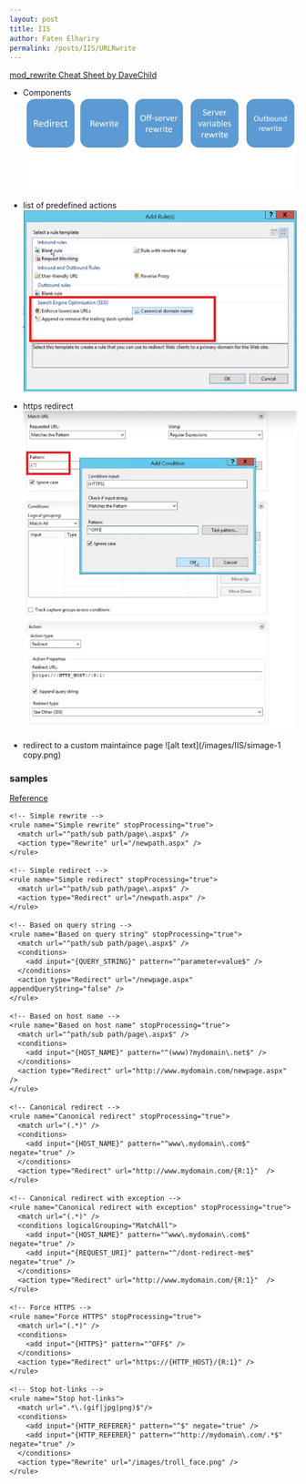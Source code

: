 ```yaml
---
layout: post
title: IIS
author: Faten Elhariry
permalink: /posts/IIS/URLRwrite  
---
```

[mod_rewrite Cheat Sheet by DaveChild](https://cheatography.com/davechild/cheat-sheets/mod-rewrite/)

- Components 
![alt text](/images/IIS/url_rewite_components.jpg)


- list of predefined actions  
![defined rules](/images/IIS/image.png)

- https  redirect  
![redirect](/images/IIS/https_redirect.jpg)

- redirect to a custom maintaince page 
![alt text](/images/IIS/simage-1 copy.png)



### samples 
[Reference](https://gist.github.com/greggnakamura/d96bd052097fd9d75593)

<rewrite>
  <!-- Have a bunch of redirects?  Put them in a separate file -->
  <rules configSource="Rewrites.config" />

  <rules>
  
    <!-- Simple rewrite -->
    <rule name="Simple rewrite" stopProcessing="true">
      <match url="^path/sub path/page\.aspx$" />
      <action type="Rewrite" url="/newpath.aspx" />
    </rule>
    
    <!-- Simple redirect -->
    <rule name="Simple redirect" stopProcessing="true">
      <match url="^path/sub path/page\.aspx$" />
      <action type="Redirect" url="/newpath.aspx" />
    </rule>
    
    <!-- Based on query string -->
    <rule name="Based on query string" stopProcessing="true">
      <match url="^path/sub path/page\.aspx$" />
      <conditions>
        <add input="{QUERY_STRING}" pattern="^parameter=value$" />
      </conditions>
      <action type="Redirect" url="/newpage.aspx" appendQueryString="false" />
    </rule>
    
    <!-- Based on host name -->
    <rule name="Based on host name" stopProcessing="true">
      <match url="^path/sub path/page\.aspx$" />
      <conditions>
        <add input="{HOST_NAME}" pattern="^(www)?mydomain\.net$" />
      </conditions>
      <action type="Redirect" url="http://www.mydomain.com/newpage.aspx"  />
    </rule>
    
    <!-- Canonical redirect -->
    <rule name="Canonical redirect" stopProcessing="true">
      <match url="(.*)" />  
      <conditions>
        <add input="{HOST_NAME}" pattern="^www\.mydomain\.com$" negate="true" />
      </conditions>
      <action type="Redirect" url="http://www.mydomain.com/{R:1}"  />
    </rule>
    
    <!-- Canonical redirect with exception -->
    <rule name="Canonical redirect with exception" stopProcessing="true">
      <match url="(.*)" />  
      <conditions logicalGrouping="MatchAll">
        <add input="{HOST_NAME}" pattern="^www\.mydomain\.com$" negate="true" />
        <add input="{REQUEST_URI}" pattern="^/dont-redirect-me$" negate="true" />
      </conditions>
      <action type="Redirect" url="http://www.mydomain.com/{R:1}"  />
    </rule>

    <!-- Force HTTPS -->
    <rule name="Force HTTPS" stopProcessing="true">
      <match url="(.*)" />
      <conditions>
        <add input="{HTTPS}" pattern="^OFF$" />
      </conditions>
      <action type="Redirect" url="https://{HTTP_HOST}/{R:1}" />
    </rule>
  
    <!-- Stop hot-links -->
    <rule name="Stop hot-links">  
      <match url=".*\.(gif|jpg|png)$"/>  
      <conditions>  
        <add input="{HTTP_REFERER}" pattern="^$" negate="true" />  
        <add input="{HTTP_REFERER}" pattern="^http://mydomain\.com/.*$" negate="true" />  
      </conditions>  
      <action type="Rewrite" url="/images/troll_face.png" />  
    </rule>
    
  </rules>
</rewrite>